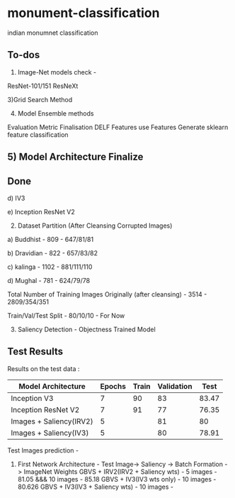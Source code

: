 # monument-classification
indian monumnet classification


## To-dos
1) Image-Net models check - 

ResNet-101/151
ResNeXt

3)Grid Search Method

4) Model Ensemble methods

Evaluation Metric Finalisation
DELF Features use 
Features Generate
sklearn feature classification

## 5) Model Architecture Finalize

## Done

d) IV3

e) Inception ResNet V2 

2) Dataset Partition (After Cleansing Corrupted Images)

a) Buddhist - 809 - 647/81/81

b) Dravidian - 822 - 657/83/82

c) kalinga - 1102 - 881/111/110

d) Mughal  - 781 - 624/79/78

Total Number of Training Images Originally (after cleansing) - 3514 - 2809/354/351

Train/Val/Test Split - 80/10/10 - For Now

3) Saliency Detection - Objectness Trained Model

## Test Results
Results on the test data :

Model Architecture| Epochs | Train | Validation | Test
------------- | -------- | ---------  | ---------- | ----------
Inception V3  | 7| 90 | 83|83.47
Inception ResNet V2  | 7| 91 |77 |76.35
Images + Saliency(IRV2)|5||81|80
Images + Saliency(IV3)|5||80|78.91

Test Images prediction - 
1) First Network Architecture - 
Test Image-> Saliency -> Batch Formation -> ImageNet Weights
GBVS + IRV2(IRV2 + Saliency wts) - 5 images - 81.05 &&& 10 images - 85.18
GBVS + IV3(IV3 wts only) - 10 images - 80.626
GBVS + IV3(IV3 + Saliency wts) - 10 images - 



